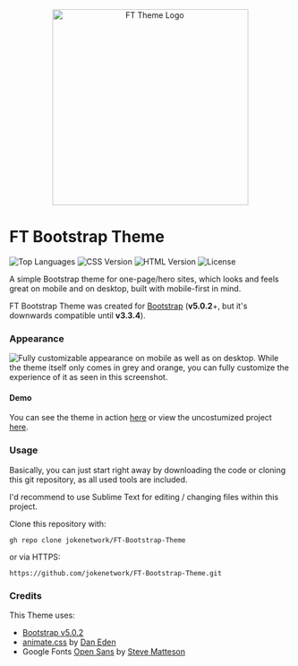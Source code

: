 <div style="text-align:center"><img src="https://jokenetwork.de/git/img/FTTheme.svg" width="350" alt="FT Theme Logo"></div>

# FT Bootstrap Theme
![Top Languages](https://img.shields.io/github/languages/top/jokenetwork/FT-Bootstrap-Theme?style=flat-square)
![CSS Version](https://img.shields.io/badge/CSS-v3-blue?style=flat-square)
![HTML Version](https://img.shields.io/badge/HTML-v5-red?style=flat-square)
![License](https://img.shields.io/github/license/jokenetwork/FT-Bootstrap-Theme?style=flat-square)

A simple Bootstrap theme for one-page/hero sites, which looks and feels great on mobile and on desktop, built with mobile-first in mind.

FT Bootstrap Theme was created for [Bootstrap](https://getbootstrap.com) (**v5.0.2**+, but it's downwards compatible until **v3.3.4**).

### Appearance
![Fully customizable appearance on mobile as well as on desktop.](https://jokenetwork.de/git/img/screenshot.png)
While the theme itself only comes in grey and orange, you can fully customize the experience of it as seen in this screenshot. 

#### Demo
You can see the theme in action [here](https://brembeck.me) or view the uncostumized project [here](https://home-5003623867.app-ionos.space).

### Usage
Basically, you can just start right away by downloading the code or cloning this git repository, as all used tools are included. 

I'd recommend to use Sublime Text for editing / changing files within this project.

Clone this repository with:

    gh repo clone jokenetwork/FT-Bootstrap-Theme

or via HTTPS:

    https://github.com/jokenetwork/FT-Bootstrap-Theme.git

### Credits

This Theme uses:

 - [Bootstrap v5.0.2](https://getboostrap.com)
 -  [animate.css](http://animate.style) by [Dan Eden](https://daneden.me)
 - Google Fonts [Open Sans](https://fonts.google.com/specimen/Open+Sans) by [Steve Matteson](https://fonts.google.com/specimen/Open+Sans?query=Steve%20Matteson)
